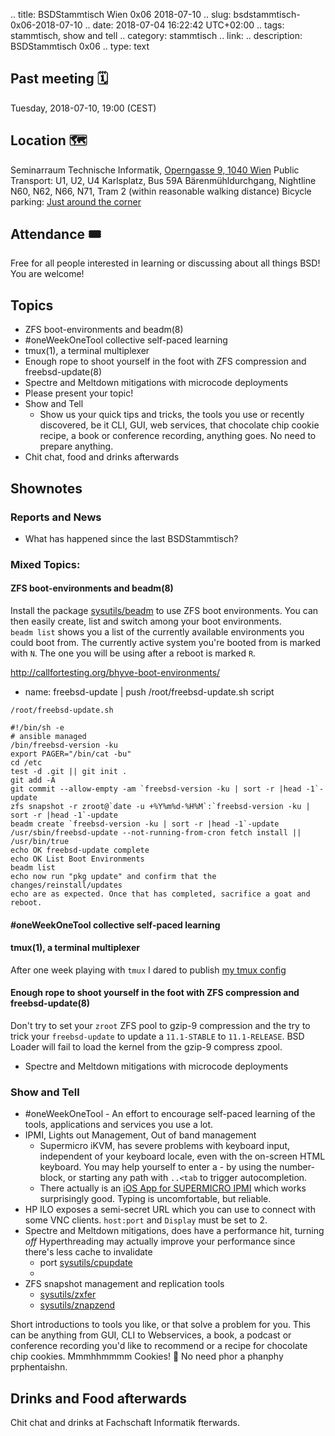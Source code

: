 .. title: BSDStammtisch Wien 0x06 2018-07-10
.. slug: bsdstammtisch-0x06-2018-07-10
.. date: 2018-07-04 16:22:42 UTC+02:00
.. tags: stammtisch, show and tell
.. category: stammtisch
.. link: 
.. description: BSDStammtisch 0x06
.. type: text


## Past meeting 🗓
Tuesday, 2018-07-10, 19:00 (CEST)

## Location 🗺
Seminarraum Technische Informatik, [Operngasse 9, 1040 Wien](https://www.openstreetmap.org/node/419270986#map=18/48.19964/16.36698&layers=C) Public Transport: U1, U2, U4 Karlsplatz, Bus 59A Bärenmühldurchgang, Nightline N60, N62, N66, N71, Tram 2 (within reasonable walking distance) Bicycle parking: [Just around the corner](https://www.openstreetmap.org/node/419270986#map=18/48.19964/16.36698&layers=C)

## Attendance 🎟
Free for all people interested in learning or discussing about all things BSD! You are welcome!


## Topics
- ZFS boot-environments and beadm(8)
- \#oneWeekOneTool collective self-paced learning
- tmux(1), a terminal multiplexer
- Enough rope to shoot yourself in the foot with ZFS compression and freebsd-update(8)
- Spectre and Meltdown mitigations with microcode deployments
- Please present your topic!
- Show and Tell
	- Show us your quick tips and tricks, the tools you use or recently discovered, be it CLI, GUI, web services, that chocolate chip cookie recipe, a book or conference recording, anything goes. No need to prepare anything.
- Chit chat, food and drinks afterwards

## Shownotes
### Reports and News
- What has happened since the last BSDStammtisch?

### Mixed Topics: 
#### ZFS boot-environments and beadm(8)
Install the package [sysutils/beadm](https://www.freshports.org/sysutils/beadm/) to use ZFS boot environments. You can then easily create, list and switch among your boot environments.  
`beadm list` shows you a list of the currently available environments you could boot from. The currently active system you're booted from is marked with `N`. The one you will be using after a reboot is marked `R`.

http://callfortesting.org/bhyve-boot-environments/

- name: freebsd-update | push /root/freebsd-update.sh script

`/root/freebsd-update.sh`  
```shell
#!/bin/sh -e
# ansible managed
/bin/freebsd-version -ku
export PAGER="/bin/cat -bu"
cd /etc
test -d .git || git init .
git add -A
git commit --allow-empty -am `freebsd-version -ku | sort -r |head -1`-update
zfs snapshot -r zroot@`date -u +%Y%m%d-%H%M`:`freebsd-version -ku | sort -r |head -1`-update
beadm create `freebsd-version -ku | sort -r |head -1`-update
/usr/sbin/freebsd-update --not-running-from-cron fetch install || /usr/bin/true
echo OK freebsd-update complete
echo OK List Boot Environments
beadm list
echo now run "pkg update" and confirm that the changes/reinstall/updates
echo are as expected. Once that has completed, sacrifice a goat and reboot.
```


#### \#oneWeekOneTool collective self-paced learning
#### tmux(1), a terminal multiplexer
After one week playing with `tmux` I dared to publish [my tmux config](https://github.com/MacLemon/dotfiles/blob/master/tmux/.tmux.conf)


#### Enough rope to shoot yourself in the foot with ZFS compression and freebsd-update(8)
Don't try to set your `zroot` ZFS pool to gzip-9 compression and the try to trick your `freebsd-update` to update a `11.1-STABLE` to `11.1-RELEASE`. BSD Loader will fail to load the kernel from the gzip-9 compress zpool.


- Spectre and Meltdown mitigations with microcode deployments


### Show and Tell
- \#oneWeekOneTool - An effort to encourage self-paced learning of the tools, applications and services you use a lot.
- IPMI, Lights out Management, Out of band management
    - Supermicro iKVM, has severe problems with keyboard input, independent of your keyboard locale, even with the on-screen HTML keyboard. You may help yourself to enter a - by using the number-block, or starting any path with `..<tab` to trigger autocompletion.
  - There actually is an [iOS App for SUPERMICRO IPMI](https://itunes.apple.com/at/app/supermicro-ipmiview/id952163566?l=en&mt=8) which works surprisingly good. Typing is uncomfortable, but reliable.
- HP ILO exposes a semi-secret URL which you can use to connect with some VNC clients. `host:port` and `Display` must be set to 2.
- Spectre and Meltdown mitigations, does have a performance hit, turning *off* Hyperthreading may actually improve your performance since there\'s less cache to invalidate
    - port [sysutils/cpupdate](https://www.freshports.org/sysutils/cpupdate/)
  - 
- ZFS snapshot management and replication tools
    - [sysutils/zxfer](https://www.freshports.org/sysutils/zxfer/)
  - [sysutils/znapzend](https://www.freshports.org/sysutils/znapzend/)

Short introductions to tools you like, or that solve a problem for you. This can be anything from GUI, CLI to Webservices, a book, a podcast or conference recording you'd like to recommend or a recipe for chocolate chip cookies. Mmmhhmmmm Cookies! 🍪 No need phor a phanphy prphentaishn.  

## Drinks and Food afterwards
Chit chat and drinks at Fachschaft Informatik fterwards.
